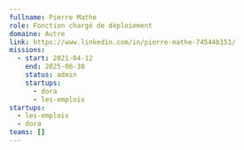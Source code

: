 ```yaml
---
fullname: Pierre Mathe
role: Fonction chargé de déploiement
domaine: Autre
link: https://www.linkedin.com/in/pierre-mathe-74544b151/
missions:
  - start: 2021-04-12
    end: 2025-06-30
    status: admin
    startups:
      - dora
      - les-emplois
startups:
  - les-emplois
  - dora
teams: []
---
```


